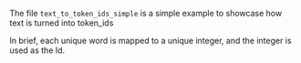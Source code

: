 The file `text_to_token_ids_simple` is a simple example to showcase
how text is turned into token_ids  

In brief, each unique word is mapped to a unique integer, and the integer is used as the Id.
